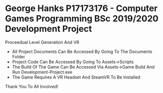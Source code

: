 # George Hanks P17173176 - Computer Games Programming BSc 2019/2020 Development Project

Proceedual Level Generation And VR
- All Project Documents Can Be Accessed By Going To The Documents Folder
- Project Code Can Be Accessed By Going To Assets->Scripts
- The Build Of The Game Can Be Accessed Via Assets->Game Build And Run Development-Project.exe
- The Game Requires A VR Headset And SteamVR To Be Installed

Thank You To All Involved!
